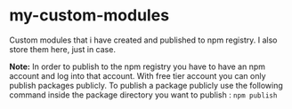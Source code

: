 # my-custom-modules
Custom modules that i have created and published to npm registry. I also store them here, just in case.

**Note:** In order to publish to the npm registry you have to have an npm account and log into that account. With free tier account you can only publish packages publicly. To publish a package publicly use the following command inside the package directory you want to publish : `npm publish`
